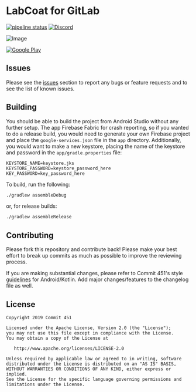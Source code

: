 # LabCoat for GitLab

[![pipeline status](https://gitlab.com/Commit451/LabCoat/badges/master/pipeline.svg)](https://gitlab.com/Commit451/LabCoat/commits/master) [![Discord](https://img.shields.io/discord/304078613114781696.svg)](https://discord.gg/SDxsaKE)

![Image](art/screenshot-1.png)

[![Google Play](https://gitlab.com/Commit451/LabCoat/raw/master/art/google-play-badge.png)](https://play.google.com/store/apps/details?id=com.commit451.gitlab)

## Issues
Please see the [issues](https://gitlab.com/Commit451/LabCoat/issues) section to report any bugs or feature requests and to see the list of known issues.

## Building
You should be able to build the project from Android Studio without any further setup. The app Firebase Fabric for crash reporting, so if you wanted to do a release build, you would need to generate your own Firebase project and place the `google-services.json` file in the `app` directory. Additionally, you would want to make a new keystore, placing the name of the keystore and password in the `app/gradle.properties` file:
```
KEYSTORE_NAME=keystore.jks
KEYSTORE_PASSWORD=keystore_password_here
KEY_PASSWORD=key_password_here
```
To build, run the following:
```bash
./gradlew assembleDebug
```
or, for release builds:
```bash
./gradlew assembleRelease
```

## Contributing
Please fork this repository and contribute back! Please make your best effort to break up commits as much as possible to improve the reviewing process.

If you are making substantial changes, please refer to Commit 451's style [guidelines](https://github.com/Commit451/guidelines) for Android/Kotlin. Add major changes/features to the changelog file as well.

License
--------

    Copyright 2019 Commit 451

    Licensed under the Apache License, Version 2.0 (the "License");
    you may not use this file except in compliance with the License.
    You may obtain a copy of the License at

       http://www.apache.org/licenses/LICENSE-2.0

    Unless required by applicable law or agreed to in writing, software
    distributed under the License is distributed on an "AS IS" BASIS,
    WITHOUT WARRANTIES OR CONDITIONS OF ANY KIND, either express or implied.
    See the License for the specific language governing permissions and
    limitations under the License.
